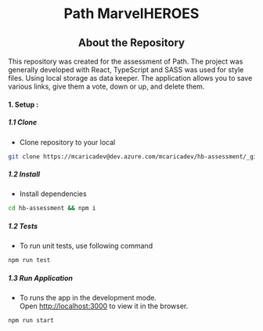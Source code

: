 <h1 align="center">Path MarvelHEROES</h1>

<h2 align="center">About the Repository</h2>

This repository was created for the assessment of Path. The project was generally developed with React, TypeScript and SASS was used for style files. Using local storage as data keeper. The application allows you to save various links, give them a vote, down or up, and delete them.


#### 1. Setup :

##### 1.1 Clone

* Clone repository to your local

``` bash
git clone https://mcaricadev@dev.azure.com/mcaricadev/hb-assessment/_git/hb-assessment
```
 

##### 1.2 Install

* Install dependencies

``` bash
cd hb-assessment && npm i
```


##### 1.2 Tests

* To run unit tests, use following command

``` bash
npm run test
```

##### 1.3 Run Application

* To runs the app in the development mode.\
Open [http://localhost:3000](http://localhost:3000) to view it in the browser.

``` bash
npm run start
```
